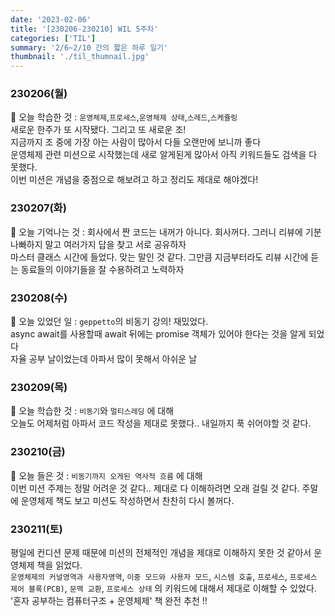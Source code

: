 ```yaml
---
date: '2023-02-06'
title: '[230206-230210] WIL 5주차'
categories: ['TIL']
summary: '2/6~2/10 간의 짧은 하루 일기'
thumbnail: './til_thumnail.jpg'
---
```


<!-- ## 이번 주 결산 -->

### 230206(월)

🌟 오늘 학습한 것 : `운영체제`,`프로세스`,`운영체제 상태`,`스레드`,`스케쥴링`<br/>
새로운 한주가 또 시작됐다. 그리고 또 새로운 조! <br/>
지금까지 조 중에 가장 아는 사람이 많아서 다들 오랜만에 보니까 좋다<br/>
운영체제 관련 미션으로 시작했는데 새로 알게된게 많아서 아직 키워드들도 검색을 다 못했다.<br/>
이번 미션은 개념을 중점으로 해보려고 하고 정리도 제대로 해야겠다!<br/>

### 230207(화)

🌟 오늘 기억나는 것 : 회사에서 짠 코드는 내꺼가 아니다. 회사꺼다. 그러니 리뷰에 기분 나빠하지 말고 여러가지 답을 찾고 서로 공유하자<br/>
마스터 클래스 시간에 들었다. 맞는 말인 것 같다. 그만큼 지금부터라도 리뷰 시간에 듣는 동료들의 이야기들을 잘 수용하려고 노력하자

### 230208(수)

🌟 오늘 있었던 일 : `geppetto`의 비동기 강의! 재밌었다.<br/>
async await를 사용할때 await 뒤에는 promise 객체가 있어야 한다는 것을 알게 되었다<br/>
자율 공부 날이었는데 아파서 많이 못해서 아쉬운 날<br/>

### 230209(목)

🌟 오늘 학습한 것 : `비동기`와 `멀티스레딩` 에 대해<br/>
오늘도 어제처럼 아파서 코드 작성을 제대로 못했다.. 내일까지 푹 쉬어야할 것 같다.<br/>

### 230210(금)

🌟 오늘 들은 것 : `비동기까지 오게된 역사적 흐름` 에 대해<br/>
이번 미션 주제는 정말 어려운 것 같다.. 제대로 다 이해하려면 오래 걸릴 것 같다. 주말에 운영체제 책도 보고 미션도 작성하면서 찬찬히 다시 볼꺼다.<br/>

### 230211(토)

평일에 컨디션 문제 때문에 미션의 전체적인 개념을 제대로 이해하지 못한 것 같아서 운영체제 책을 읽었다.<br/>
`운영체제의 커널영역과 사용자영역`, `이중 모드와 사용자 모드`, `시스템 호출`, `프로세스`, `프로세스 제어 블록(PCB)`, `문맥 교환`, `프로세스 상태` 의 키워드에 대해서 제대로 이해할 수 있었다.<br/>
'혼자 공부하는 컴퓨터구조 + 운영체제' 책 완전 추천 !!
